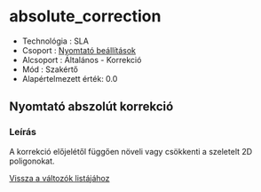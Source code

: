 # absolute\_correction

* Technológia : SLA
* Csoport : [Nyomtató beállítások](../../konfig/sla_parameters.md)
* Alcsoport : Általános - Korrekció
* Mód : Szakértő
* Alapértelmezett érték: 0.0

## Nyomtató abszolút korrekció

### Leírás

A korrekció előjelétől függően növeli vagy csökkenti a szeletelt 2D poligonokat.

[Vissza a változók listájához](./)

